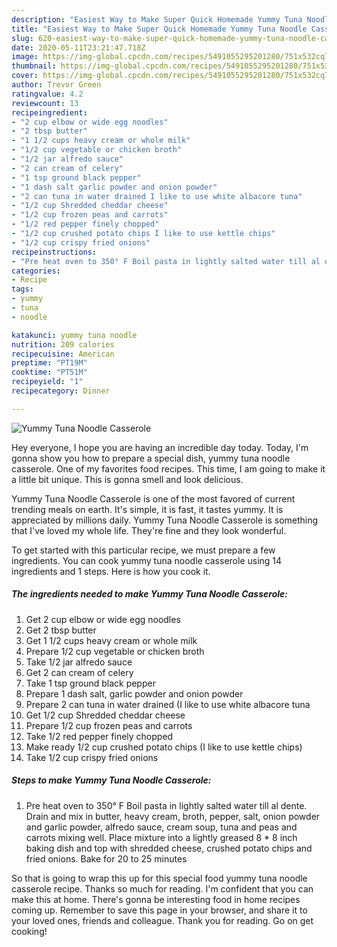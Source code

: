 ```yaml
---
description: "Easiest Way to Make Super Quick Homemade Yummy Tuna Noodle Casserole"
title: "Easiest Way to Make Super Quick Homemade Yummy Tuna Noodle Casserole"
slug: 620-easiest-way-to-make-super-quick-homemade-yummy-tuna-noodle-casserole
date: 2020-05-11T23:21:47.718Z
image: https://img-global.cpcdn.com/recipes/5491055295201280/751x532cq70/yummy-tuna-noodle-casserole-recipe-main-photo.jpg
thumbnail: https://img-global.cpcdn.com/recipes/5491055295201280/751x532cq70/yummy-tuna-noodle-casserole-recipe-main-photo.jpg
cover: https://img-global.cpcdn.com/recipes/5491055295201280/751x532cq70/yummy-tuna-noodle-casserole-recipe-main-photo.jpg
author: Trevor Green
ratingvalue: 4.2
reviewcount: 13
recipeingredient:
- "2 cup elbow or wide egg noodles"
- "2 tbsp butter"
- "1 1/2 cups heavy cream or whole milk"
- "1/2 cup vegetable or chicken broth"
- "1/2 jar alfredo sauce"
- "2 can cream of celery"
- "1 tsp ground black pepper"
- "1 dash salt garlic powder and onion powder"
- "2 can tuna in water drained I like to use white albacore tuna"
- "1/2 cup Shredded cheddar cheese"
- "1/2 cup frozen peas and carrots"
- "1/2 red pepper finely chopped"
- "1/2 cup crushed potato chips I like to use kettle chips"
- "1/2 cup crispy fried onions"
recipeinstructions:
- "Pre heat oven to 350° F Boil pasta in lightly salted water till al dente. Drain and mix in butter, heavy cream, broth, pepper, salt, onion powder and garlic powder, alfredo sauce, cream soup, tuna and peas and carrots mixing well. Place mixture into a lightly greased 8 * 8 inch baking dish and top with shredded cheese, crushed potato chips and fried onions. Bake for 20 to 25 minutes"
categories:
- Recipe
tags:
- yummy
- tuna
- noodle

katakunci: yummy tuna noodle 
nutrition: 209 calories
recipecuisine: American
preptime: "PT19M"
cooktime: "PT51M"
recipeyield: "1"
recipecategory: Dinner

---
```



![Yummy Tuna Noodle Casserole](https://img-global.cpcdn.com/recipes/5491055295201280/751x532cq70/yummy-tuna-noodle-casserole-recipe-main-photo.jpg)

Hey everyone, I hope you are having an incredible day today. Today, I'm gonna show you how to prepare a special dish, yummy tuna noodle casserole. One of my favorites food recipes. This time, I am going to make it a little bit unique. This is gonna smell and look delicious.

Yummy Tuna Noodle Casserole is one of the most favored of current trending meals on earth. It's simple, it is fast, it tastes yummy. It is appreciated by millions daily. Yummy Tuna Noodle Casserole is something that I've loved my whole life. They're fine and they look wonderful.




To get started with this particular recipe, we must prepare a few ingredients. You can cook yummy tuna noodle casserole using 14 ingredients and 1 steps. Here is how you cook it.

<!--inarticleads1-->

##### The ingredients needed to make Yummy Tuna Noodle Casserole:

1. Get 2 cup elbow or wide egg noodles
1. Get 2 tbsp butter
1. Get 1 1/2 cups heavy cream or whole milk
1. Prepare 1/2 cup vegetable or chicken broth
1. Take 1/2 jar alfredo sauce
1. Get 2 can cream of celery
1. Take 1 tsp ground black pepper
1. Prepare 1 dash salt, garlic powder and onion powder
1. Prepare 2 can tuna in water drained (I like to use white albacore tuna
1. Get 1/2 cup Shredded cheddar cheese
1. Prepare 1/2 cup frozen peas and carrots
1. Take 1/2 red pepper finely chopped
1. Make ready 1/2 cup crushed potato chips (I like to use kettle chips)
1. Take 1/2 cup crispy fried onions




<!--inarticleads2-->

##### Steps to make Yummy Tuna Noodle Casserole:

1. Pre heat oven to 350° F Boil pasta in lightly salted water till al dente. Drain and mix in butter, heavy cream, broth, pepper, salt, onion powder and garlic powder, alfredo sauce, cream soup, tuna and peas and carrots mixing well. Place mixture into a lightly greased 8 * 8 inch baking dish and top with shredded cheese, crushed potato chips and fried onions. Bake for 20 to 25 minutes




So that is going to wrap this up for this special food yummy tuna noodle casserole recipe. Thanks so much for reading. I'm confident that you can make this at home. There's gonna be interesting food in home recipes coming up. Remember to save this page in your browser, and share it to your loved ones, friends and colleague. Thank you for reading. Go on get cooking!
